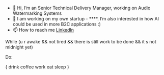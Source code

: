 - 👋 Hi, I’m an Senior Technical Delivery Manager, working on Audio Watermarking Systems
- 👀 I am working on my own startup - ****. I’m also interested in how AI could be used in more B2C applications :)
- 📫 How to reach me <a href="https://www.linkedin.com/in/murilo-silvestre/" rel="nofollow">LinkedIn</a>


While (u r awake && not tired && there is still work to be done && it
s not midnight yet)
 
Do: 
 
{​​​​​
drink coffee
work
eat
sleep
}​​​​​


<!---
Irishglitch/Irishglitch is a ✨ special ✨ repository because its `README.md` (this file) appears on your GitHub profile.
You can click the Preview link to take a look at your changes.
--->

